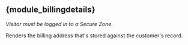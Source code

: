 ## {module_billingdetails}

*Visitor must be logged in to a Secure Zone.*

Renders the billing address that's stored against the customer's record.
